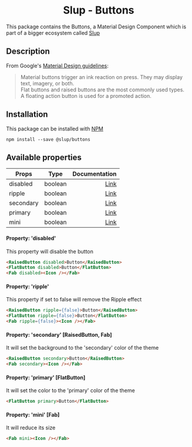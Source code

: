 <demo gif>

<h1 align='center'>Slup - Buttons</h1>

This package contains the Buttons, a Material Design Component which is part of a bigger ecosystem called [Slup](https://github.com/gejsi/material)

## Description
From Google's [Material Design guidelines](https://material.io/guidelines):
<blockquote>
  Material buttons trigger an ink reaction on press. They may display text, imagery, or both.
  <br />
  Flat buttons and raised buttons are the most commonly used types.
  <br />
  A floating action button is used for a promoted action.
</blockquote>

## Installation
This package can be installed with [NPM](http://npmjs.com/)
```
npm install --save @slup/buttons
```

## Available properties
| Props       |    Type       | Documentation             |
|-------------|:-------------:|------:                    |
| disabled    |  boolean      | [Link](#property-disabled)  |
| ripple      |  boolean      | [Link](#property-ripple)    |
| secondary   |  boolean      | [Link](#property-property-secondary-raisedbutton-fab) |
| primary     |  boolean      | [Link](#property-primary-flatbutton)   |
| mini        |  boolean      | [Link](#property-mini-fab)  |

#### Property: 'disabled'
This property will disable the button
```html
<RaisedButton disabled>Button</RaisedButton>
<FlatButton disabled>Button</FlatButton>
<Fab disabled><Icon /></Fab>
```

#### Property: 'ripple'
This property if set to false will remove the Ripple effect
```html
<RaisedButton ripple={false}>Button</RaisedButton>
<FlatButton ripple={false}>Button</FlatButton>
<Fab ripple={false}><Icon /></Fab>
```

#### Property: 'secondary' [RaisedButton, Fab]
It will set the background to the 'secondary' color of the theme
```html
<RaisedButton secondary>Button</RaisedButton>
<Fab secondary><Icon /></Fab>
```

#### Property: 'primary' [FlatButton]

It will set the color to the 'primary' color of the theme
```html
<FlatButton primary>Button</FlatButton>
```

#### Property: 'mini' [Fab]
It will reduce its size
```html
<Fab mini><Icon /></Fab>
```
